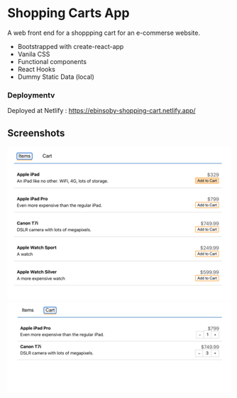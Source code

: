 # Shopping Carts App
A web front end for a shoppping cart for an e-commerse website.

* Bootstrapped with create-react-app
* Vanila CSS
* Functional components
* React Hooks
* Dummy Static Data (local)

### Deploymentv

Deployed at Netlify : https://ebinsoby-shopping-cart.netlify.app/


## Screenshots

![StartupScreen](/Screenshots/Screenshot1.png?raw=true "StartupScreen")
![StartupScreen](/Screenshots/Screenshot2.png?raw=true "StartupScreen")
